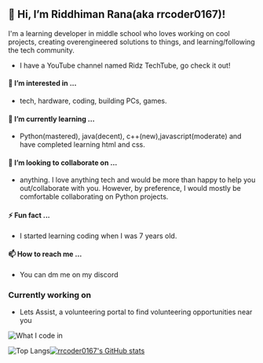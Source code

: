 ## 👋 Hi, I’m Riddhiman Rana(aka rrcoder0167)!

I'm a learning developer in middle school who loves working on cool projects, creating overengineered solutions to things, and learning/following the tech community.

- I have a YouTube channel named Ridz TechTube, go check it out!
#### 👀 I’m interested in ...
- tech, hardware, coding, building PCs, games.
#### 🌱 I’m currently learning ...
- Python(mastered), java(decent), c++(new),javascript(moderate) and have completed learning html and css.
#### 💞️ I’m looking to collaborate on ...
- anything. I love anything tech and would be more than happy to help you out/collaborate with you. However, by preference, I would mostly be comfortable collaborating on Python projects.
#### ⚡ Fun fact ...
- I started learning coding when I was 7 years old.
#### 📫 How to reach me ...
- You can dm me on my discord
### Currently working on
- Lets Assist, a volunteering portal to find volunteering opportunities near you


![What I code in](https://github-readme-tech-stack.vercel.app/api/cards?title=What+I+code+in&align=center&titleAlign=center&borderRadius=7.5&fontFamily=JetBrains+Mono&fontWeight=bold&lineCount=1&theme=catppuccin_macchiato&bg=%2324273a&badge=%231e2030&border=%236e738d&titleColor=%23c6a0f6&line1=next.js%2Cnext.js%2Ccad3f5%3Bpython%2Cpython%2Ceed49f%3Bcplusplus%2CC%2B%2B%2Cb7bdf8%3Btypescript%2Ctypescript%2C8aadf4%3B)


![Top Langs](https://github-readme-stats.vercel.app/api/top-langs/?username=rrcoder0167&layout=compact)[![rrcoder0167's GitHub stats](https://github-readme-stats.vercel.app/api?username=rrcoder0167&bg_color=24273a&text_color=cad3f5&icon_color=c6a0f6&title_color=8bd5ca)](https://github.com/anuraghazra/github-readme-stats)
